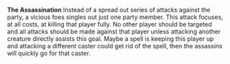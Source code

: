 **The Assassination**
Instead of a spread out series of attacks against the party, a vicious foes singles out just one party member. This attack focuses, at all costs, at killing that player fully. No other player should be targeted and all attacks should be made against that player unless attacking another creature directly assists this goal. Maybe a spell is keeping this player up and attacking a different caster could get rid of the spell, then the assassins will quickly go for that caster. 